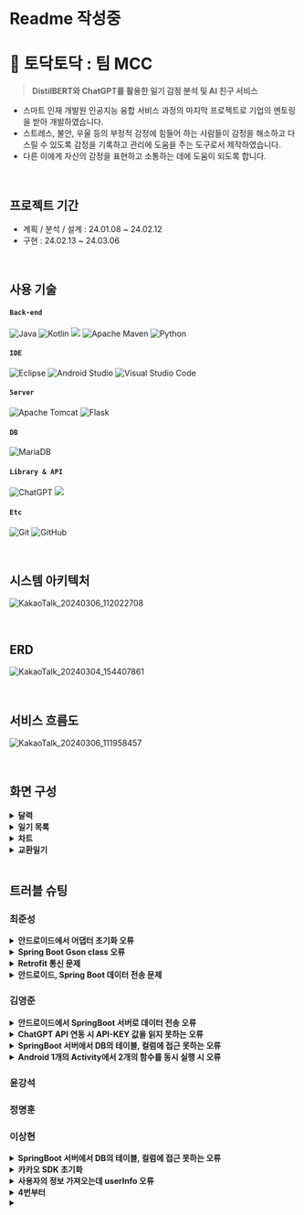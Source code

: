 # Readme 작성중
# 📔 토닥토닥 : 팀 MCC

><strong>DistilBERT와 ChatGPT를 활용한 일기 감정 분석 및 AI 친구 서비스</strong>
* 스마트 인재 개발원 인공지능 융합 서비스 과정의 마지막 프로젝트로 기업의 멘토링을 받아 개발하였습니다.
* 스트레스, 불안, 우울 등의 부정적 감정에 힘들어 하는 사람들이 감정을 해소하고 다스릴 수 있도록 감정을 기록하고 관리에 도움을 주는 도구로서 제작하였습니다.
* 다른 이에게 자신의 감정을 표현하고 소통하는 데에 도움이 되도록 합니다.

</br>

## 프로젝트 기간
* 계획 / 분석 / 설계 : 24.01.08 ~ 24.02.12
* 구현 : 24.02.13 ~ 24.03.06

</br>

## 사용 기술
#### `Back-end`
![Java](https://img.shields.io/badge/java-%23ED8B00.svg?style=for-the-badge&logo=openjdk&logoColor=white)
![Kotlin](https://img.shields.io/badge/kotlin-%237F52FF.svg?style=for-the-badge&logo=kotlin&logoColor=white)
<img src="https://img.shields.io/badge/springboot-6DB33F?style=for-the-badge&logo=springboot&logoColor=white">
![Apache Maven](https://img.shields.io/badge/Apache%20Maven-C71A36?style=for-the-badge&logo=Apache%20Maven&logoColor=white)
![Python](https://img.shields.io/badge/python-3670A0?style=for-the-badge&logo=python&logoColor=ffdd54)
#### `IDE`
![Eclipse](https://img.shields.io/badge/Eclipse-FE7A16.svg?style=for-the-badge&logo=Eclipse&logoColor=white)
![Android Studio](https://img.shields.io/badge/Android%20Studio-3DDC84.svg?style=for-the-badge&logo=android-studio&logoColor=white)
![Visual Studio Code](https://img.shields.io/badge/Visual%20Studio%20Code-0078d7.svg?style=for-the-badge&logo=visual-studio-code&logoColor=white)
#### `Server`
![Apache Tomcat](https://img.shields.io/badge/apache%20tomcat-%23F8DC75.svg?style=for-the-badge&logo=apache-tomcat&logoColor=black)
![Flask](https://img.shields.io/badge/flask-%23000.svg?style=for-the-badge&logo=flask&logoColor=white)
#### `DB`
![MariaDB](https://img.shields.io/badge/MariaDB-003545?style=for-the-badge&logo=mariadb&logoColor=white)
#### `Library & API`
![ChatGPT](https://img.shields.io/badge/chatGPT-74aa9c?style=for-the-badge&logo=openai&logoColor=white)
<img src="https://img.shields.io/badge/Spring Data JPA-bcae79?style=for-the-badge&logo=&logoColor=white"/>
#### `Etc`
![Git](https://img.shields.io/badge/git-%23F05033.svg?style=for-the-badge&logo=git&logoColor=white)
![GitHub](https://img.shields.io/badge/github-%23121011.svg?style=for-the-badge&logo=github&logoColor=white)

</br>

## 시스템 아키텍처

![KakaoTalk_20240306_112022708](https://github.com/smhrdMCC/TodakTodak/assets/160091299/f1aed524-b5c6-40ae-bb32-1b763468a847)

</br>

## ERD
![KakaoTalk_20240304_154407861](https://github.com/smhrdMCC/TodakTodak/assets/160091299/0ff37d79-f322-46ad-9b09-1856f013adea)

</br>

## 서비스 흐름도

![KakaoTalk_20240306_111958457](https://github.com/smhrdMCC/TodakTodak/assets/160091299/ae7fe78d-bf57-40e0-9dd3-50f0e70520ef)

</br>

## 화면 구성
<details>
<summary><b>달력</b></summary>
<div markdown="1">

![image](https://github.com/smhrdMCC/TodakTodak/assets/150218820/c6303ff0-06b8-4cdd-9a3f-8947d2aafab8)


</div>
</details>

<details>
<summary><b>일기 목록</b></summary>
<div markdown="1">

![image](https://github.com/smhrdMCC/TodakTodak/assets/150218820/f503bb61-2be3-4281-aa76-dc5aed9881b4)

</div>
</details>

<details>
<summary><b>차트</b></summary>
<div markdown="1">

![image](https://github.com/smhrdMCC/TodakTodak/assets/150218820/9e1c9378-6e77-4033-bd87-c24a41621e2c)

</div>
</details>

<details>
<summary><b>교환일기</b></summary>
<div markdown="1">

![image](https://github.com/smhrdMCC/TodakTodak/assets/150218820/36c0983b-e2ec-443e-9721-8fd1f716a1c6)

</div>
</details>

</br>

## 트러블 슈팅
### 최준성
<details>
<summary><b>안드로이드에서 어댑터 초기화 오류</b></summary>
<div markdown="1">

---

　🧨 오류 내용

	달력에 클릭이벤트를 추가하면서 어댑터를 초기화 할때 val adapter = CalendarAdapter(dayList, this) 를 사용했는데 추가한 this가 작동하지 않음

　💡 해결 방법
- 클래스의 구현 인터페이스를 선언하지 않아서 발생한 일이었다.
- OnItemListener 인터페이스를 선언하는 것으로 문제를 해결하였다.

```Android
class MainActivity : AppCompatActivity(), OnItemListener 
```

</div>
</details>

<details>
<summary><b>Spring Boot Gson class 오류</b></summary>
<div markdown="1">

---

　🧨 오류 내용

	spring boot 서버에 maven으로 gson을 설치하여 사용하려고 했으나 gson 클래스를 찾을 수 없는 오류가 발생함

　💡 해결 방법
- 안드로이드 연결을 해제하고 서버를 정지시킨 후 gson삭제 -> gson 설치 후 프로젝트 업데이트를 진행함

</div>
</details>

<details>
<summary><b>Retrofit 통신 문제</b></summary>
<div markdown="1">

---

　🧨 오류 내용

	Retrofit객체를 생성하여 본문에 삽입해서 시도했으나 Retrofit으로 요청을 보내고 응답이 오기 전에 나머지 코드가 진행되어버려서 감정 목록이 Null로 진행되는 문제가 발생

　💡 해결 방법
- Retrofit의 응답코드 내부에 응답 이후의 코드를 넣는 방법으로 응답 이후 코드가 진행되게 만들 수 있었다.

```Android
private fun loadEmotion(selectedDate: LocalDate) {
        val call = RetrofitBuilder2.api.getEmotion(datemailVO(searchingFromMonth(selectedDate).toString(), usersingleton.userEmail))
        call.enqueue(object : Callback<ArrayList<emotiondate>> {

            override fun onResponse(
                call: Call<ArrayList<emotiondate>>,
                response: Response<ArrayList<emotiondate>>
            ) {
                if(response.isSuccessful){
                    setMonthView(response.body())
                    emotionsingleton.list = response.body()!!
                } else{
                    Log.d("RESPONSE ERROR: ", "2")
                }
            }
            override fun onFailure(call: Call<ArrayList<emotiondate>>, t: Throwable) {
                Log.d("CONNECTION FAILURE: ", t.localizedMessage)
            }
        })
    }
```

</div>
</details>

<details>
<summary><b>안드로이드, Spring Boot 데이터 전송 문제</b></summary>
<div markdown="1">

---

　🧨 오류 내용

	안드로이드에서 스프링서버로 데이터를 넘기는 과정에서 String타입으로 보낸 데이터를 쿼리문에 넣었을 때 결과를 얻을 수 없었음

　💡 해결 방법
- String 으로 보낸 데이터의 끝에 "가 추가되어서 결과가 나오지 않았다.
-  " 를 제거한 후 실행하자 결과를 얻을 수 있었다.

```Java
String saveDiary = info.replaceAll("\"", "");
		String[] save = saveDiary.split(":");
		String content = save[0];
		String user = save[1];
```

</div>
</details>

### 김영준
<details>
<summary><b>안드로이드에서 SpringBoot 서버로 데이터 전송 오류</b></summary>
<div markdown="1">

---

　🧨 오류 내용

	안드로이드에서 SpringBoot 서버로 데이터가 전송을 했으나 서버에서 로그가 안찍히는 오류

　💡 해결 방법
- 안드로이드 Retrofit 기능에 BaseURL에 아이피 주소를 localhost:port 작성하지 않고 10.0.0.2를 입력 후 해결
- 10.0.0.2는 안드로이드 에뮬레이터에서 127.0.0.1 즉 루프백 주소

```Android
val retrofit = Retrofit.Builder()
            .baseUrl("http://10.0.2.2:8100/")
            .addConverterFactory(GsonConverterFactory.create(gson))
            .build()
```

</div>
</details>

<details>
<summary><b>ChatGPT API 연동 시 API-KEY 값을 읽지 못하는 오류</b></summary>
<div markdown="1">

---

　🧨 오류 내용

	공식 문서에서는 API-KEY를 환경변수를 이용하여 가져왔으나 실제로 적용을 해보니 불러오지 못함

　💡 해결 방법
- open 함수를 사용하여 파일을 읽어 들인 후 변수에 저장하여 해결

```Python
with open('./gpt_api_key.txt', 'r') as f:
    api_key = f.read().strip()  # 시작/끝에 있는 모든 공백 제거
```

</div>
</details>
<details>
<summary><b>SpringBoot 서버에서 DB의 테이블, 컬럼에 접근 못하는 오류</b></summary>
<div markdown="1">

---

　🧨 오류 내용

	org.hibernate.exception.SQLGrammarException: could not extract ResultSet

　💡 해결 방법
- 해당 Entity java 파일들에 @Table(name = "tb_user"), @Column(name = "user_email") 어노테이션을 추가하여 해결

```Java
@Table(name = "tb_user")
public class User {

	@Id
	@Column(name = "user_email")
	private String userEmail;
	
	@Column(name = "user_nick")
	private String userNick;
}
```

</div>
</details>
<details>
<summary><b>Android 1개의 Activity에서 2개의 함수를 동시 실행 시 오류</b></summary>
<div markdown="1">

---

　🧨 오류 내용

	1개의 Activity 내에 2개의 함수를 실행을 시켜야하는 상황이 발생하였는데 첫번째 함수가 실행이 된 후 그 결과를 가지고 2번째 함수가 실행이 되야하는 상황

　💡 해결 방법
- 처음에는 sleep을 사용하여 해결을 하려고 했으나 sleep 시간 만큼 어플이 동작하지 않는 문제가 발생하였다
- 그래서 찾은 방법이 함수와 함수 사이에 Delay를 넣어 해결을 하였으나 멘토와 상담 후 새로운 방법으로 해결하였다
- Lambda 식 표현 방법을 사용하여 함수안에서 함수를 실행하여 해결하였다

```Android
requestChatGptFeedBack(
	prompt = feedback.prompt.toString(),
	onResult = {
	
	    feedback.aiRecommendation = binding.textView4.text.toString()
	    saveChatGptFeedBack(feedback.aiRecommendation.toString() + ":" + DiarySeqSingleton.diarySeq + ":"+ aiEmotion.aiEmo + ":" + date1)
	}
)
```

</div>
</details>

### 윤강석
### 정명훈
### 이상현
<details>
<summary><b>SpringBoot 서버에서 DB의 테이블, 컬럼에 접근 못하는 오류</b></summary>
<div markdown="1">

---

　🧨 오류 내용

	Column 'joined_at' cannot be null

　💡 해결 방법
@Column(insertable = false, updatable = false,columnDefinition = "datetime default now()",name="joined_at")
언오테이션에 컬럼으로 걸어서 해결

```Android
@Column(insertable = false, updatable = false,columnDefinition = "datetime default now()",name="joined_at")
	private Date joinedAt;
```

</div>
</details>

<details>
<summary><b>카카오 SDK 초기화</b></summary>
<div markdown="1">

---

　🧨 오류 내용

	Unresolved reference:kakao

　💡 해결 방법
implementation ("com.kakao.sdk:v2-all:2.15.0") 

</div>
</details>
<details>
<summary><b>사용자의 정보 가져오는데 userInfo 오류</b></summary>
<div markdown="1">

---

　🧨 오류 내용

	getInfo메소드 안에서는 유저의 정보는 가져와 지는데 getInfo메소드 밖에서는 안불러와지는 오류

　💡 해결 방법
id를 대문자로 해서 못불러와지는 오류였다


</div>
</details>
<details>
<summary><b>4번부터</b></summary>
<div markdown="1">

---

　🧨 오류 내용

	안드로이드에서 SpringBoot 서버로 데이터가 전송을 했으나 서버에서 로그가 안찍히는 오류

　💡 해결 방법
- 안드로이드 Retrofit 기능에 BaseURL에 아이피 주소를 localhost:port 작성하지 않고 10.0.0.2를 입력 후 해결
- 10.0.0.2는 안드로이드 에뮬레이터에서 127.0.0.1 즉 루프백 주소

```Android
val retrofit = Retrofit.Builder()
            .baseUrl("http://10.0.2.2:8100/")
            .addConverterFactory(GsonConverterFactory.create(gson))
            .build()
```

</div>
</details>
<details>
<summary><b></b></summary>
<div markdown="1">

---

　🧨 오류 내용

	안드로이드에서 SpringBoot 서버로 데이터가 전송을 했으나 서버에서 로그가 안찍히는 오류

　💡 해결 방법
- 안드로이드 Retrofit 기능에 BaseURL에 아이피 주소를 localhost:port 작성하지 않고 10.0.0.2를 입력 후 해결
- 10.0.0.2는 안드로이드 에뮬레이터에서 127.0.0.1 즉 루프백 주소

```Android
val retrofit = Retrofit.Builder()
            .baseUrl("http://10.0.2.2:8100/")
            .addConverterFactory(GsonConverterFactory.create(gson))
            .build()
```

</div>
</details>


</br>

